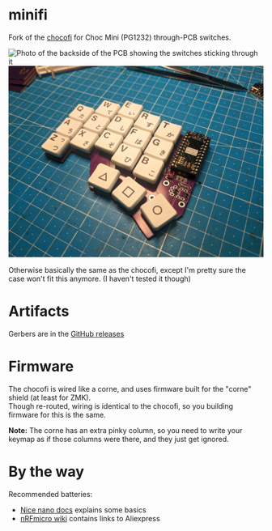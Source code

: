 # minifi

Fork of the [chocofi](https://github.com/pashutk/chocofi) for Choc Mini (PG1232) through-PCB switches.

![Photo of the backside of the PCB showing the switches sticking through it](images/backside.jpg)
![Photo of one keyboard half from the top](images/upside.jpg)

Otherwise basically the same as the chocofi, except I'm pretty sure the case won't fit this anymore. (I haven't tested it though)

# Artifacts

Gerbers are in the [GitHub releases](https://github.com/Rouji/minifi/releases)

# Firmware

The chocofi is wired like a corne, and uses firmware built for the "corne" shield (at least for ZMK).  
Though re-routed, wiring is identical to the chocofi, so you building firmware for this is the same.  

**Note:** The corne has an extra pinky column, so you need to write your keymap as if those columns were there, and they just get ignored. 

# By the way

Recommended batteries:

- [Nice nano docs](https://nicekeyboards.com/docs/nice-nano/#recommended-batteries-and-sockets) explains some basics
- [nRFmicro wiki](https://github.com/joric/nrfmicro/wiki/Batteries#301230) contains links to Aliexpress
